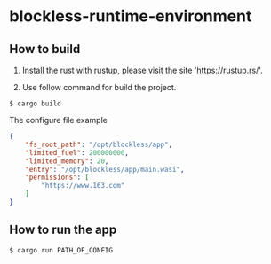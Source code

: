 # blockless-runtime-environment


## How to build
1. Install the rust with rustup, please visit the site 'https://rustup.rs/'.

2. Use follow command for build the project.
```
$ cargo build
```

The configure file example

```json
{
    "fs_root_path": "/opt/blockless/app",
    "limited_fuel": 200000000,
    "limited_memory": 20,
    "entry": "/opt/blockless/app/main.wasi",
    "permissions": [
        "https://www.163.com"
    ]
}
```

## How to run the app

```bash
$ cargo run PATH_OF_CONFIG
```
